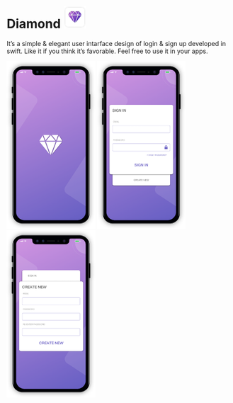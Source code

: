 # Diamond <img src="Screenshot/AppIcon.png" width="50">

It’s a simple & elegant user intarface design of login & sign up developed in swift. Like it if you think it’s favorable. Feel free to use it in your apps.

<img src="Screenshot/01.png" width="200"> <img src="Screenshot/02.png" width="200"> <img src="Screenshot/03.png" width="200">
